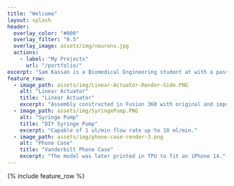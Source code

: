 ```yaml
---
title: "Welcome"
layout: splash
header:
  overlay_color: "#000"
  overlay_filter: "0.5"
  overlay_image: assets/img/neurons.jpg
  actions:
    - label: "My Projects"
      url: "/portfolio/"
excerpt: "Sam Kassan is a Biomedical Engineering student at with a passion for designing and building innovative medical devices. He enjoys combining research, hands-on fabrication, and engineering design to create solutions that improve health and accessibility."
feature_row:
  - image_path: assets/img/Linear-Actuator-Render-Side.PNG
    alt: "Linear Actuator"
    title: "Linear Actuator"
    excerpt: "Assembly constructed in Fusion 360 with original and imported components."
  - image_path: assets/img/SyringePump.PNG
    alt: "Syringe Pump"
    title: "DIY Syringe Pump"
    excerpt: "Capable of 1 ul/min flow rate up to 10 ml/min."
  - image_path: assets/img/phone-case-render-3.png
    alt: "Phone Case"
    title: "Vanderbilt Phone Case"
    excerpt: "The model was later printed in TPU to fit an iPhone 14."
---
```


{% include feature_row %}

